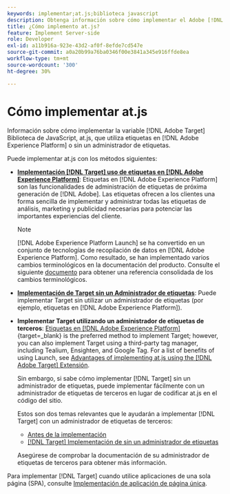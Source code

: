 ```yaml
---
keywords: implementar;at.js;biblioteca javascript
description: Obtenga información sobre cómo implementar el Adobe [!DNL Target] Biblioteca JavaScript de at.js que utiliza etiquetas en Adobe Experience Platform o sin un administrador de etiquetas.
title: ¿Cómo implemento at.js?
feature: Implement Server-side
role: Developer
exl-id: a11b916a-923e-43d2-af0f-8efde7cd547e
source-git-commit: a0a20b99a76ba0346f00e3841a345e916ffde8ea
workflow-type: tm+mt
source-wordcount: '300'
ht-degree: 30%

---
```


# Cómo implementar at.js

Información sobre cómo implementar la variable [!DNL Adobe Target] Biblioteca de JavaScript, at.js, que utiliza etiquetas en [!DNL Adobe Experience Platform] o sin un administrador de etiquetas.

Puede implementar at.js con los métodos siguientes:

* **[Implementación [!DNL Target] uso de etiquetas en [!DNL Adobe Experience Platform]](https://developer.adobe.com/target/implement/client-side/atjs/how-to-deployatjs/implement-target-using-adobe-launch/)**: Etiquetas en [!DNL Adobe Experience Platform] son las funcionalidades de administración de etiquetas de próxima generación de [!DNL Adobe]. Las etiquetas ofrecen a los clientes una forma sencilla de implementar y administrar todas las etiquetas de análisis, marketing y publicidad necesarias para potenciar las importantes experiencias del cliente.

   >[!NOTE]
   >
   >[!DNL Adobe Experience Platform Launch] se ha convertido en un conjunto de tecnologías de recopilación de datos en [!DNL Adobe Experience Platform]. Como resultado, se han implementado varios cambios terminológicos en la documentación del producto. Consulte el siguiente [documento](https://experienceleague.adobe.com/docs/experience-platform/tags/term-updates.html?lang=es) para obtener una referencia consolidada de los cambios terminológicos.

* **[Implementación de Target sin un Administrador de etiquetas](https://developer.adobe.com/target/implement/client-side/atjs/how-to-deployatjs/implement-target-without-a-tag-manager/)**: Puede implementar Target sin utilizar un administrador de etiquetas (por ejemplo, etiquetas en [!DNL Adobe Experience Platform]).
* **Implementar Target utilizando un administrador de etiquetas de terceros**: [Etiquetas en [!DNL Adobe Experience Platform]](https://developer.adobe.com/target/implement/client-side/atjs/how-to-deployatjs/implement-target-using-adobe-launch/){target=_blank} is the preferred method to implement Target; however, you can also implement Target using a third-party tag manager, including Tealium, Ensighten, and Google Tag. For a list of benefits of using Launch, see [Advantages of implementing at.js using the [!DNL Adobe Target] Extensión](https://developer.adobe.com/target/implement/client-side/atjs/how-to-deployatjs/implement-target-using-adobe-launch/).

   Sin embargo, si sabe cómo implementar [!DNL Target] sin un administrador de etiquetas, puede implementar fácilmente con un administrador de etiquetas de terceros en lugar de codificar at.js en el código del sitio.

   Estos son dos temas relevantes que le ayudarán a implementar [!DNL Target] con un administrador de etiquetas de terceros:

   * [Antes de la implementación](https://developer.adobe.com/target/before-implement/)
   * [ [!DNL Target] Implementación de sin un administrador de etiquetas](https://developer.adobe.com/target/implement/client-side/atjs/how-to-deployatjs/implement-target-without-a-tag-manager/)

   Asegúrese de comprobar la documentación de su administrador de etiquetas de terceros para obtener más información.

Para implementar [!DNL Target] cuando utilice aplicaciones de una sola página (SPA), consulte [Implementación de aplicación de página única](https://developer.adobe.com/target/implement/client-side/atjs/how-to-deployatjs/target-atjs-single-page-application/).
